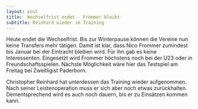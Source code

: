 ```yaml
---
layout: post
title:  Wechselfrist endet - Frommer bleibt
subtitle: Reinhard wieder im Training
---
```


Heute endet die Wechselfrist. Bis zur Winterpause können die Vereine nun keine Transfers mehr tätigen. Damit ist klar, dass Nico Frommer zumindest bis Januar bei der Eintracht bleiben wird. Für ihn gab es keine Interessenten. Eingesetzt wird Frommer höchstens noch bei der U23 oder in Freundschaftsspielen. Nächste Möglichkeit wäre hier das Testspiel am Freitag bei Zweitligist Paderborn.

Christopher Reinhard hat unterdessen das Training wieder aufgenommen. Nach seiner Leistenoperation muss er sich aber noch etwas zurückhalten. Dementsprechend wird es auch noch dauern, bis er zu Einsätzen kommen kann.
